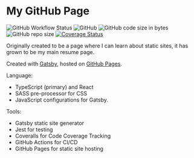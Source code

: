 # My GitHub Page

![GitHub Workflow Status](https://img.shields.io/github/workflow/status/samhwang/samhwang.github.io/Build%20GH%20Pages?label=GitHub%20Actions&style=for-the-badge)
![GitHub](https://img.shields.io/github/license/samhwang/samhwang.github.io?style=for-the-badge)
![GitHub code size in bytes](https://img.shields.io/github/languages/code-size/samhwang/samhwang.github.io?style=for-the-badge)
![GitHub repo size](https://img.shields.io/github/repo-size/samhwang/samhwang.github.io?style=for-the-badge)
[![Coverage Status](https://coveralls.io/repos/github/samhwang/samhwang.github.io/badge.svg?branch=develop)](https://coveralls.io/github/samhwang/samhwang.github.io?branch=develop)

Originally created to be a page where I can learn about static sites, it
has grown to be my main resume page.

Created with [Gatsby](https://gatsbyjs.org), hosted on [GitHub Pages](https://pages.github.com/).

Language:

- TypeScript (primary) and React
- SASS pre-processor for CSS
- JavaScript configurations for Gatsby.

Tools:

- Gatsby static site generator
- Jest for testing
- Coveralls for Code Coverage Tracking
- GitHub Actions for CI/CD
- GitHub Pages for static site hosting